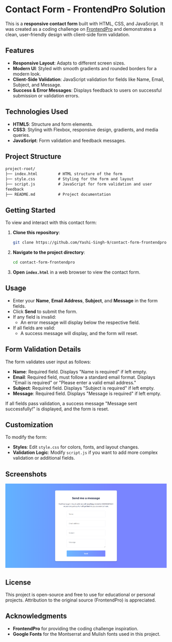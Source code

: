# Contact Form - FrontendPro Solution

This is a **responsive contact form** built with HTML, CSS, and JavaScript. It was created as a coding challenge on [FrontendPro](https://www.frontendpro.dev/frontend-coding-challenges/contact-us-form-uE4XYJicVTKtJp7FS4HX) and demonstrates a clean, user-friendly design with client-side form validation.

## Features

- **Responsive Layout**: Adapts to different screen sizes.
- **Modern UI**: Styled with smooth gradients and rounded borders for a modern look.
- **Client-Side Validation**: JavaScript validation for fields like Name, Email, Subject, and Message.
- **Success & Error Messages**: Displays feedback to users on successful submission or validation errors.

## Technologies Used

- **HTML5**: Structure and form elements.
- **CSS3**: Styling with Flexbox, responsive design, gradients, and media queries.
- **JavaScript**: Form validation and feedback messages.

## Project Structure

```
project-root/
├── index.html         # HTML structure of the form
├── style.css          # Styling for the form and layout
├── script.js          # JavaScript for form validation and user feedback
├── README.md          # Project documentation
```

## Getting Started

To view and interact with this contact form:

1. **Clone this repository**:
   ```bash
   git clone https://github.com/Yashi-Singh-9/contact-form-frontendpro.git
   ```

2. **Navigate to the project directory**:
   ```bash
   cd contact-form-frontendpro
   ```

3. **Open `index.html`** in a web browser to view the contact form.

## Usage

- Enter your **Name**, **Email Address**, **Subject**, and **Message** in the form fields.
- Click **Send** to submit the form.
- If any field is invalid:
  - An error message will display below the respective field.
- If all fields are valid:
  - A success message will display, and the form will reset.

## Form Validation Details

The form validates user input as follows:

- **Name**: Required field. Displays "Name is required" if left empty.
- **Email**: Required field, must follow a standard email format. Displays "Email is required" or "Please enter a valid email address."
- **Subject**: Required field. Displays "Subject is required" if left empty.
- **Message**: Required field. Displays "Message is required" if left empty.

If all fields pass validation, a success message "Message sent successfully!" is displayed, and the form is reset.

## Customization

To modify the form:

- **Styles**: Edit `style.css` for colors, fonts, and layout changes.
- **Validation Logic**: Modify `script.js` if you want to add more complex validation or additional fields.

## Screenshots

![Contact Form Screenshot](Screenshot.png) <!-- Update with actual path if hosting image -->

## License

This project is open-source and free to use for educational or personal projects. Attribution to the original source (FrontendPro) is appreciated.

## Acknowledgments

- **FrontendPro** for providing the coding challenge inspiration.
- **Google Fonts** for the Montserrat and Mulish fonts used in this project.